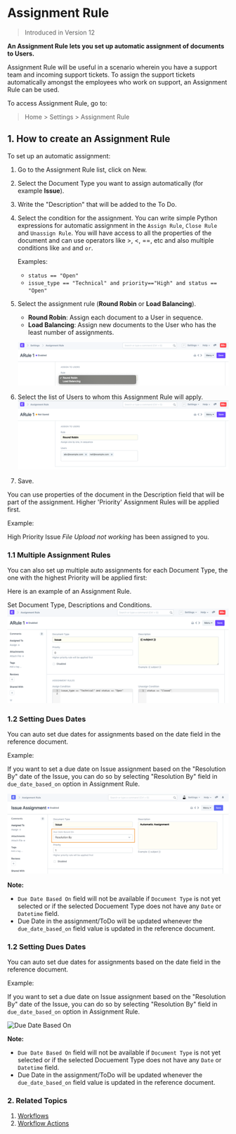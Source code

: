 <!-- add-breadcrumbs -->

# Assignment Rule

> Introduced in Version 12

**An Assignment Rule lets you set up automatic assignment of documents to Users.**

Assignment Rule will be useful in a scenario wherein you have a support team and incoming support tickets. To assign the support tickets automatically amongst the employees who work on support, an Assignment Rule can be used.

To access Assignment Rule, go to:
> Home > Settings > Assignment Rule

## 1. How to create an Assignment Rule
To set up an automatic assignment:

1. Go to the Assignment Rule list, click on New.
1. Select the Document Type you want to assign automatically (for example **Issue**).
1. Write the "Description" that will be added to the To Do.
1. Select the condition for the assignment.
    You can write simple Python expressions for automatic assignment in the `Assign Rule`, `Close Rule` and `Unassign Rule`. You will have access to all the properties of the document and can use operators like >, <, ==, etc and also multiple conditions like `and` and `or`.

    Examples:

    - `status == "Open"`
    - `issue_type == "Technical" and priority=="High" and status == "Open"`

1. Select the assignment rule (**Round Robin** or **Load Balancing**).
    * **Round Robin**: Assign each document to a User in sequence.
    * **Load Balancing**: Assign new documents to the User who has the least number of assignments.

    ![Assignment Rule](../../../../assets/img/automation/assignment-rule-select.png)
1. Select the list of Users to whom this Assignment Rule will apply.
    <img class="screenshot" alt="Assign" src="../../../../assets/img/automation/auto-assign-2.png">

1. Save.

You can use properties of the document in the Description field that will be part of the assignment. Higher 'Priority' Assignment Rules will be applied first.

Example:

High Priority Issue *File Upload not working* has been assigned to you.

### 1.1 Multiple Assignment Rules

You can also set up multiple auto assignments for each Document Type, the one with the highest Priority will be applied first:

Here is an example of an Assignment Rule.

Set Document Type, Descriptions and Conditions.
<img class="screenshot" alt="Assign" src="../../../../assets/img/automation/auto-assign-1.png">

### 1.2 Setting Dues Dates

You can auto set due dates for assignments based on the date field in the reference document.

Example:

If you want to set a due date on Issue assignment based on the "Resolution By" date of the Issue, you can do so by selecting "Resolution By" field in `due_date_based_on` option in Assignment Rule.

![Due Date Based On](../../../../assets/img/automation/assignment-rule-due-date-based-on.png)

**Note:**

- `Due Date Based On` field will not be available if `Document Type` is not yet selected or if the selected Docuement Type does not have any `Date` or `Datetime` field.
- Due Date in the assignment/ToDo will be updated whenever the `due_date_based_on` field value is updated in the reference document.

### 1.2 Setting Dues Dates

You can auto set due dates for assignments based on the date field in the reference document.

Example:

If you want to set a due date on Issue assignment based on the "Resolution By" date of the Issue, you can do so by selecting "Resolution By" field in `due_date_based_on` option in Assignment Rule.

![Due Date Based On](/docs/assets/img/automation/assignment-rule-due-date-based-on.png)

**Note:**

- `Due Date Based On` field will not be available if `Document Type` is not yet selected or if the selected Docuement Type does not have any `Date` or `Datetime` field.
- Due Date in the assignment/ToDo will be updated whenever the `due_date_based_on` field value is updated in the reference document.

### 2. Related Topics
1. [Workflows](/docs/user/manual/en/setting-up/workflows)
1. [Workflow Actions](/docs/user/manual/en/setting-up/workflow-actions)
